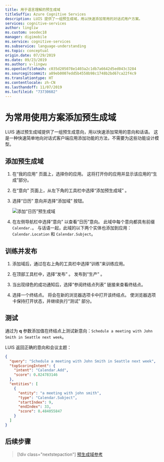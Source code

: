 ```yaml
---
title: 用于语言理解的预生成域
titleSuffix: Azure Cognitive Services
description: LUIS 提供了一组预生成域，用以快速添加常用的对话式用户方案。
services: cognitive-services
author: lingliw
ms.custom: seodec18
manager: digimobile
ms.service: cognitive-services
ms.subservice: language-understanding
ms.topic: conceptual
origin.date: 07/29/2019
ms.date: 09/23/2019
ms.author: v-lingwu
ms.openlocfilehash: c035d205078e1403a2c1db7a6642d5ed043c3284
ms.sourcegitcommit: a89eb0007edd5b4558b98c1748b2bd67ca22f4c9
ms.translationtype: HT
ms.contentlocale: zh-CN
ms.lasthandoff: 11/07/2019
ms.locfileid: "73730602"
---
```

# <a name="add-prebuilt-domains-for-common-usage-scenarios"></a>为常用使用方案添加预生成域 

LUIS 通过预生成域提供了一组预生成意向，用以快速添加常用的意向和话语。 这是一种快速简单地向对话式客户端应用添加功能的方法，不需要为这些功能设计模型。 

## <a name="add-a-prebuilt-domain"></a>添加预生成域

1. 在“我的应用”  页面上，选择你的应用。 这将打开你的应用并显示该应用的“生成”部分。  

1. 在“意向”  页面上，从左下角的工具栏中选择“添加预生成域”  。 

1. 选择“日历”  意向并选择“添加域”  按钮。

    ![添加“日历”预生成域](./media/luis-prebuilt-domains/add-prebuilt-domain.png)

1. 在左侧导航栏中选择“意向”  以查看“日历”意向。 此域中每个意向都具有前缀 `Calendar.`。 与话语一起，此域的以下两个实体也添加到应用：`Calendar.Location` 和 `Calendar.Subject`。 

## <a name="train-and-publish"></a>训练并发布

1. 添加域后，通过在右上角的工具栏中选择“训练”来训练应用。  

1. 在顶部工具栏中，选择“发布”  。 发布到“生产”  。 

1. 当出现绿色的成功通知后，选择“参阅终结点列表”  链接来查看终结点。

1. 选择一个终结点。 将会在新的浏览器选项卡中打开该终结点。 使浏览器选项卡保持打开状态，并继续执行“测试”  部分。

## <a name="test"></a>测试

通过为 **q** 参数添加值在终结点上测试新意向：`Schedule a meeting with John Smith in Seattle next week`。

LUIS 返回正确的意向和会议主题：

```json
{
  "query": "Schedule a meeting with John Smith in Seattle next week",
  "topScoringIntent": {
    "intent": "Calendar.Add",
    "score": 0.824783146
  },
  "entities": [
    {
      "entity": "a meeting with john smith",
      "type": "Calendar.Subject",
      "startIndex": 9,
      "endIndex": 33,
      "score": 0.484055847
    }
  ]
}
```

## <a name="next-steps"></a>后续步骤
> [!div class="nextstepaction"]
> [预生成域参考](./luis-reference-prebuilt-domains.md)





